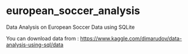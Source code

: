 # european_soccer_analysis

Data Analysis on European Soccer Data using SQLite

You can download data from : https://www.kaggle.com/dimarudov/data-analysis-using-sql/data
